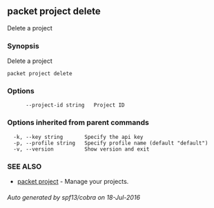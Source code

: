 ## packet project delete

Delete a project

### Synopsis


Delete a project

```
packet project delete
```

### Options

```
      --project-id string   Project ID
```

### Options inherited from parent commands

```
  -k, --key string       Specify the api key
  -p, --profile string   Specify profile name (default "default")
  -v, --version          Show version and exit
```

### SEE ALSO
* [packet project](packet_project.md)	 - Manage your projects.

###### Auto generated by spf13/cobra on 18-Jul-2016
